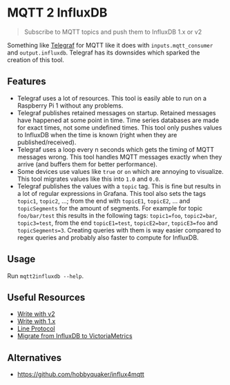 # MQTT 2 InfluxDB

> Subscribe to MQTT topics and push them to InfluxDB 1.x or v2

Something like [Telegraf](https://github.com/influxdata/telegraf) for MQTT like it does with `inputs.mqtt_consumer` and `output.influxdb`.
Telegraf has its downsides which sparked the creation of this tool.

## Features

- Telegraf uses a lot of resources. This tool is easily able to run on a Raspberry Pi 1 without any problems.
- Telegraf publishes retained messages on startup. Retained messages have happened at some point in time. Time series databases are made for exact times, not some undefined times. This tool only pushes values to InfluxDB when the time is known (right when they are published/received).
- Telegraf uses a loop every n seconds which gets the timing of MQTT messages wrong. This tool handles MQTT messages exactly when they arrive (and buffers them for better performance).
- Some devices use values like `true` or `on` which are annoying to visualize. This tool migrates values like this into `1.0` and `0.0`.
- Telegraf publishes the values with a `topic` tag. This is fine but results in a lot of regular expressions in Grafana. This tool also sets the tags `topic1`, `topic2`, …; from the end with `topicE1`, `topicE2`, … and `topicSegments` for the amount of segments. For example for topic `foo/bar/test` this results in the following tags: `topic1=foo`, `topic2=bar`, `topic3=test`, from the end `topicE1=test`, `topicE2=bar`, `topicE3=foo` and `topicSegments=3`. Creating queries with them is way easier compared to regex queries and probably also faster to compute for InfluxDB.

## Usage

Run `mqtt2influxdb --help`.

## Useful Resources

- [Write with v2](https://docs.influxdata.com/influxdb/v2.1/write-data/developer-tools/api/)
- [Write with 1.x](https://docs.influxdata.com/influxdb/v2.1/reference/api/influxdb-1x/write/)
- [Line Protocol](https://docs.influxdata.com/influxdb/v2.1/reference/syntax/line-protocol/)
- [Migrate from InfluxDB to VictoriaMetrics](https://docs.victoriametrics.com/guides/migrate-from-influx.html)

## Alternatives

- <https://github.com/hobbyquaker/influx4mqtt>
